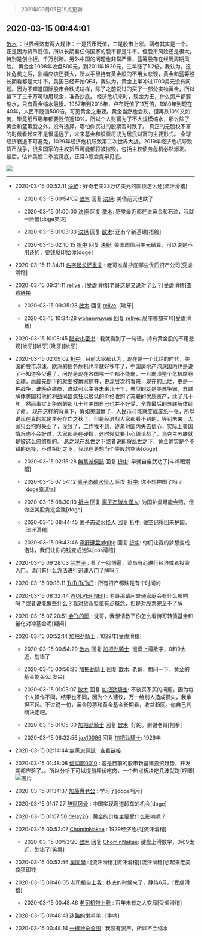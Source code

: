 > 2021年09月05日15点更新
<link rel="stylesheet" href="https://cdn.jsdelivr.net/gh/taotie6/sampleJSON@main/css/photo_show.css">


 ## 2020-03-15 00:44:01 

 [㪚木](https://www.coolapk.com/feed/17281287?shareKey=MDk2ZjdlNTMyYTJkNjEzMTc1MzI~) ：世界经济有两大规律：一是货币贬值，二是股市上涨。两者其实是一个。正是因为货币贬值，所以长期看任何国家的股市都是牛市。但股市风险还是很大，特别是创业板，千万别赌。另外中国的问题也非常严重，蓝筹股存在经历周期风险。
黄金金2008年收盘800元，到2011年1920元<!--break-->，三年涨了1.2倍，我认为，这轮危机之后，涨幅应该还要大，所以手里持有黄金股的不用太悲观，黄金和蓝筹股长期看都是大牛市，美国已经开始QE4，我认为，黄金上半冲过1700美元没有问题。因为不知道国际股市会跌成啥样，除了之前说过的买了一部分实物黄金，所以留下了三千万可动用现金，准备抄底。
经济危机来时，现金为王，什么资产都要缩水，只有黄金缩水最慢。1987年到2015年，卢布贬值了11万倍，1980年到现在40年，人民币贬值500倍，可见黄金之重要。黄金当然也会跌，但再跌10%又如何，毕竟纸币哪年都要贬值近10%。所以个人财富为了不大规模缩水，那么除了黄金和蓝筹股之外，没有选择，哪怕你买进的股票暂时跌了。
真正的无股权不富的时候看起来不是很遥远了，未来基金和股票将成为居民财富的主要形式。
全球经济衰退不可避免，1029年经济危机导致第二次世界大战。2019年经济危机导致货币战争，很多国家的主权货币可能都将被摧毁，包括主权债务危机必然爆发。
最后，估计美股二季度见底，正常A股会提早见底。 

<div class="album">
<img class="img-item" src="https://image.coolapk.com/feed/2019/0329/08/1081091_1553819682_6682@500x254.gif" />
</div>

 ------- 

- 2020-03-15 00:52:11 [決絕](uid=2288436) : 好奇老美23万亿美元的国债怎么还[流汗滑稽] 

    - 2020-03-15 00:54:02 [㪚木](uid=1081091) 回复 [決絕](uid=2288436): 美债前天也跌了 

    - 2020-03-15 01:00:00 [決絕](uid=2288436) 回复 [㪚木](uid=1081091): 感觉最近都在说黄金和石油，我就一脸懵[doge笑哭] 

    - 2020-03-15 01:03:33 [決絕](uid=2288436) 回复 [㪚木](uid=1081091): 还有个新基建[捂脸] 

    - 2020-03-15 02:10:15 [折中](uid=632562) 回复 [決絕](uid=2288436): 美国国债用美元结算，可以说是不用还的，要钱就印给你[doge] 

- 2020-03-15 11:34:11 [名字起长还重复](uid=485854) : 老哥准备抄底哪些优质资产公司[受虐滑稽] 

- 2020-03-15 09:31:11 [relive](uid=1401589) : [受虐滑稽]老哥这是又说对了么？[受虐滑稽]<a class="feed-link-url" href="https://b23.tv/9J20LJ" title="https://b23.tv/9J20LJ" target="_blank" rel="nofollow">查看链接</a> 

    - 2020-03-15 09:35:28 [㪚木](uid=1081091) 回复 [relive](uid=1401589): [呲牙] 

    - 2020-03-15 10:34:28 [wohenwuyuei](uid=1096665) 回复 [relive](uid=1401589): 局座哪都有号[受虐滑稽] 

- 2020-03-15 10:08:45 [醋安小密书](uid=1946508) : 我就看到了一句话，持有黄金股的不用悲观[呲牙][呲牙][呲牙][呲牙] 

- 2020-03-15 02:09:02 [折中](uid=632562) : 目前大家都认为，现在是一个比烂的时代，美国的股市泡沫，欧洲的债务危机也早就好多年了，中国房地产泡沫国内也是说了不知道多少遍了，问题是现在各国哪一个都不能崩，一旦崩溃整个危机席卷全球，而最先倒下的就要被赢家掠夺，更深层次的看来，现在的比烂，更是一种战争，谁晚点瘫痪<!--break-->，谁就可以主导未来几十年，典型的就是美苏争霸，苏联解体美国和他的利益同盟疯狂以极低的价格收购了苏联的优质资产，续了几十年，然而事实上争霸的那几十年美国自己也并不好受，全靠最后的苏联解体续了命。
现在这样的背景下，假如美国赢了，人民币可能就变成废纸一张，所以说现在真的就是生死存亡之秋了，但是经济战大家都看不到的，等到未来，大家只会抱怨失业了，没钱了，工作找不到，逐渐对国内失去信心，实际上美国情况也不会好过，大家都是在硬撑，这时候就要小心舆论战了，乌克兰苏联就是被这么忽悠瘸的。
总之现在乱世之下或者说即将乱世之下，黄金确实是个不错的选择，不过相比之下，我现在更想当个美股的空头[doge] 

    - 2020-03-15 02:16:28 [無黨派侗誌](uid=963651) 回复 [折中](uid=632562): 早就自废武功了[斗鸡眼滑稽] 

    - 2020-03-15 07:54:12 [离子态碳水怪人](uid=1112739) 回复 [折中](uid=632562): 你不想护国了吗？[doge原谅ta] 

    - 2020-03-15 08:30:10 [折中](uid=632562) 回复 [离子态碳水怪人](uid=1112739): 为国护盘可能会赔，但做空美股肯定会赚[doge] 

    - 2020-03-15 08:44:45 [离子态碳水怪人](uid=1112739) 回复 [折中](uid=632562): 做空记得回来护国。[流汗滑稽] 

    - 2020-03-15 09:43:46 [泽野键盘afglhg](uid=1347187) 回复 [折中](uid=632562): 你们让我的梦想变成泡沫，我们让你的钱变成泡沫[cos滑稽] 

- 2020-03-15 09:28:03 [兰君子](uid=674514) : 看了一脸懵逼，菜鸟有心进行经济或者投资入门。请问有什么方法进行迅速入门了解吗？ 

- 2020-03-15 09:18:11 [TuTuTuTuT](uid=1433312) : 所有资产都跌是有个时间的 

- 2020-03-15 08:32:44 [WOLVERINEIII](uid=708690) : 老哥那请问普通家庭会有什么影响吗？或者说能做些什么？我对货币贬值有点概念，但是对股票完全不了解 

- 2020-03-15 07:20:51 [会飞的雨](uid=506984) : 沈哥，我想请教下你怎么看待可转债基金和量化对冲基金呢[疑问] 

- 2020-03-15 00:52:14 [加把劲騎士](uid=647149) : 1029年[受虐滑稽] 

    - 2020-03-15 00:54:29 [㪚木](uid=1081091) 回复 [加把劲騎士](uid=647149): 键盘上滑数字，0和9太近，划错了 

    - 2020-03-15 00:56:26 [加把劲騎士](uid=647149) 回复 [㪚木](uid=1081091): 老哥，想问一下。黄金的基金能买么[发呆] 

    - 2020-03-15 01:03:07 [㪚木](uid=1081091) 回复 [加把劲騎士](uid=647149): 不谈买不买的问题，因为每个人操作不同，结果也不同，因为个人建议，万一给别人造成损失，我承担不起。不过说一句，黄金股票和黄金基金长期看，收益趋同。你自己判断决定吧。 

    - 2020-03-15 01:05:30 [加把劲騎士](uid=647149) 回复 [㪚木](uid=1081091): 好的。谢谢老哥[抱拳] 

    - 2020-03-15 06:32:56 [jax10086](uid=797822) 回复 [加把劲騎士](uid=647149): 1929年 

- 2020-03-15 02:14:44 [無黨派侗誌](uid=963651) : <a class="feed-link-url" href="http://www.mzfxw.com/e/action/ShowInfo.php?classid=12&amp;id=14619" title="http://www.mzfxw.com/e/action/ShowInfo.php?classid=12&amp;id=14619" target="_blank" rel="nofollow">查看链接</a> 

- 2020-03-15 01:48:08 [信仰啊0010](uid=735476) : 这是目前的股市新基建投资趋势，开发期都应验了。。所以分析下可以提前埋伏吃肉，一个热点板块吃几波就跑[哼唧] ![图片](https://image.coolapk.com/feed/2020/0315/01/735476_4cf5356f_8087_262@864x538.jpeg)

- 2020-03-15 01:34:37 [加藤惠老公](uid=1266680) : 学习了[doge呵斥] 

- 2020-03-15 01:17:27 [辞赋风骨](uid=875865) : 中国实现弯道超车的机会[doge] 

- 2020-03-15 01:07:50 [delay26](uid=2369222) : 黄金的价格主要受什么影响呢？ 

- 2020-03-15 00:52:07 [ChominNakae](uid=1119358) : 1929经济危机[流汗滑稽] 

    - 2020-03-15 00:53:20 [㪚木](uid=1081091) 回复 [ChominNakae](uid=1119358): 键盘上滑数字，0和9太近，划错了[笑哭] 

- 2020-03-15 00:52:56 [吴同學](uid=1320218) : [流汗滑稽][流汗滑稽][流汗滑稽]想起来老美疯狂印钱 

- 2020-03-15 00:46:05 [老司机带上我](uid=1912353) : 抄底的时候来了，静待6月。[受虐滑稽] 

    - 2020-03-15 00:48:46 [老司机带上我](uid=1912353) : 百年未有之大变局[受虐滑稽] 

- 2020-03-15 00:48:41 [迷路的懒羊羊](uid=2943376) : [牛啤] 

- 2020-03-15 00:48:14 [一键秒杀全图](uid=1607033) : 我没有资产，所以不会缩水 

